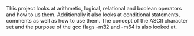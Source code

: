 This project looks at arithmetic,  logical,  relational and boolean  operators and how to us them.
Additionally it also looks at conditional statements, comments as well as how to use them.
The concept of the ASCII character set and the purpose of the gcc flags -m32 and -m64 is also looked at.
